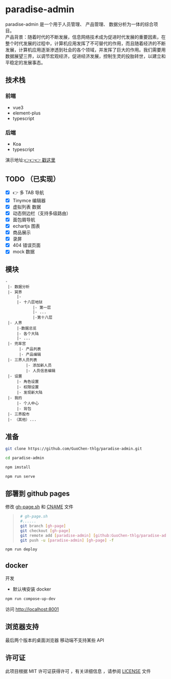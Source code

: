 # paradise-admin

paradise-admin 是一个用于人员管理、 产品管理、 数据分析为一体的综合项目。<br>
产品背景：随着时代的不断发展，信息网络技术成为促进时代发展的重要因素，在整个时代发展的过程中，计算机应用发挥了不可替代的作用，而且随着经济的不断发展，计算机应用逐渐渗透到社会的各个领域，并发挥了巨大的作用。我们需要用数据展望三界，以调节宏观经济，促进经济发展，控制生灵的投胎转世，以建立和平稳定的发展事态。

## 技术栈

### 前端

-   vue3
-   element-plus
-   typescript

### 后端

-   Koa
-   typescript

演示地址:[👉👉👉 戳这里](https://paradise-admin.thlg.ml/)

## TODO （已实现）

-   [x] 👉 多 TAB 导航
-   [x] Tinymce 编辑器
-   [x] 虚拟列表 数据
-   [x] 动态侧边栏（支持多级路由）
-   [x] 面包屑导航
-   [x] echartjs 图表
-   [x] 商品展示
-   [x] 录屏
-   [x] 404 错误页面
-   [x] mock 数据

## 模块

```
-
 |- 数据分析
 |- 冥界
     |-
     |- 十八层地狱
            |- 第一层
            |- ...
            |-第十八层
 |- 人界
     |-数据总览
     |- 各个大陆
     |- ...
 |- 兜率宫
      |- 产品列表
      |- 产品编辑
 |- 三界人员列表
         |- 添加新人员
         |- 人员信息编辑
 |- 设置
     |- 角色设置
     |- 权限设置
     |- 发现新大陆
 |- 我的
     |- 个人中心
     |- 背包
 |- 三界股市
 |- （其他）...
```

## 准备

```sh
git clone https://github.com/GuoChen-thlg/paradise-admin.git

cd paradise-admin

npm imstall

npm run serve
```

## 部署到 github pages

修改 [gh-page.sh](https://github.com/GuoChen-thlg/paradise-admin/blob/dev/gh-page.sh) 和 [CNAME](https://github.com/GuoChen-thlg/paradise-admin/blob/dev/CNAME) 文件

> ```sh
>  # gh-page.sh
>  #......
>  git branch [gh-page]
>  git checkout [gh-page]
>  git remote add [paradise-admin] [github:GuoChen-thlg/paradise-admin.git]
>  git push -u [paradise-admin] [gh-page] -f
> ```

```sh
npm run deploy
```

## docker

开发

-   默认咦安装 docker

```sh
npm run compose-up-dev
```

访问 [http://localhost:8001](http://localhost:8001)

## 浏览器支持

最后两个版本的桌面浏览器 移动端不支持某些 API

## 许可证

此项目根据 MIT 许可证获得许可 ，有关详细信息 ，请参阅 [LICENSE](https://github.com/GuoChen-thlg/paradise-admin/blob/dev/LICENSE) 文件
